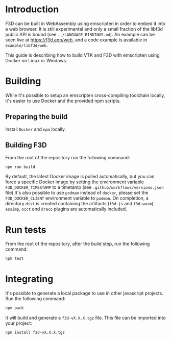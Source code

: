 # Introduction

F3D can be built in WebAssembly using emscripten in order to embed it into a web browser.
It is still experimental and only a small fraction of the libf3d public API is bound (see `../LANGUAGE_BINDINGS.md`).
An example can be seen live at https://f3d.app/web, and a code example is available in `example/libf3d/web`.

This guide is describing how to build VTK and F3D with emscripten using Docker on Linux or Windows.

# Building

While it's possible to setup an emscripten cross-compiling toolchain locally, it's easier to use Docker and the provided npm scripts.

## Preparing the build

Install `Docker` and `npm` locally.

## Building F3D

From the root of the repository run the following command:

```sh
npm run build
```

By default, the latest Docker image is pulled automatically, but you can force a specific Docker image by setting the environment variable `F3D_DOCKER_TIMESTAMP` to a timetamp (see `.github/workflows/versions.json` file)
It's also possible to use `podman` instead of `docker`, please set the `F3D_DOCKER_CLIENT` environment variable to `podman`.
On completion, a directory `dist` is created containing the artifacts (`f3d.js` and `f3d.wasm`).
`assimp`, `occt` and `draco` plugins are automatically included.

# Run tests

From the root of the repository, after the build step, run the following command:

```sh
npm test
```

# Integrating

It's possible to generate a local package to use in other javascript projects.
Run the following command:

```sh
npm pack
```

It will build and generate a `f3d-vX.X.X.tgz` file.
This file can be imported into your project:

```sh
npm install f3d-vX.X.X.tgz
```
